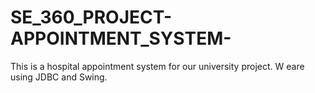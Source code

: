 # SE_360_PROJECT-APPOINTMENT_SYSTEM-
This is a hospital appointment system for our university project. W eare using JDBC and Swing.
